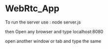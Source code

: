 WebRtc_App
==========
To run the server use : node server.js

then Open any browser and type localhost:8080

open another window or tab and type the same
